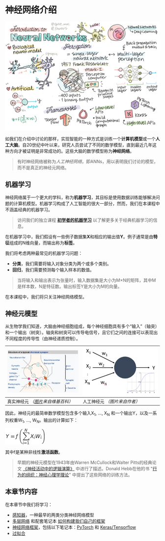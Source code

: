 # 神经网络介绍

![神经网络介绍内容摘要](../sketchnotes/ai-neuralnetworks.png)

如我们在介绍中讨论的那样，实现智能的一种方式是训练一个**计算机模型**或一个**人工大脑**。自20世纪中叶以来，研究人员尝试了不同的数学模型，直到最近几年这种方向才被证明是非常成功的。这些大脑的数学模型称为**神经网络**。

> 有时神经网络被称为*人工神经网络*，即ANNs，用以表明我们讨论的模型，而不是真正的神经元网络。

## 机器学习

神经网络属于一个更大的学科，称为**机器学习**，其目标是使用数据训练能够解决问题的计算机模型。机器学习构成了人工智能的很大一部分，然而，我们在本课程中不涵盖经典的机器学习。

> 访问我们的独立课程 **[初学者的机器学习](http://github.com/microsoft/ml-for-beginners)** 以了解更多关于经典机器学习的信息。

在机器学习中，我们假设有一些例子数据集**X**和相应的输出值**Y**。例子通常是由**特征**组成的N维向量，而输出称为**标签**。

我们将考虑两种最常见的机器学习问题：

* **分类**，我们需要将输入对象分类为两个或多个类别。
* **回归**，我们需要预测每个输入样本的数值。

> 当将输入和输出表示为张量时，输入数据集是大小为M&times;N的矩阵，其中M是样本数，N是特征数。输出标签Y是大小为M的向量。

在本课程中，我们将只关注神经网络模型。

## 神经元模型

从生物学我们知道，大脑由神经细胞组成，每个神经细胞具有多个“输入”（轴突）和一个输出（树突）。轴突和树突可以传导电信号，且它们之间的连接可以表现出不同程度的传导性（由神经递质控制）。

![神经元模型](images/synapse-wikipedia.jpg) | ![神经元模型](images/artneuron.png)
----|----
真实神经元 *（[图片](https://en.wikipedia.org/wiki/Synapse#/media/File:SynapseSchematic_lines.svg)来自维基百科）* | 人工神经元 *（图片来自作者）*

因此，神经元的最简单数学模型包含多个输入X<sub>1</sub>, ..., X<sub>N</sub> 和一个输出Y，以及一系列权重W<sub>1</sub>, ..., W<sub>N</sub>。输出的计算如下：

<img src="images/netout.png" alt="Y = f\left(\sum_{i=1}^N X_iW_i\right)" width="131" height="53" align="center"/>

其中f是某种非线性**激活函数**。

> 早期的神经元模型在1943年由Warren McCullock和Walter Pitts的经典论文 [《神经活动中的逻辑演算》](https://www.cs.cmu.edu/~./epxing/Class/10715/reading/McCulloch.and.Pitts.pdf) 中进行了描述。Donald Hebb在他的书 "[行为的组织：神经心理学理论](https://books.google.com/books?id=VNetYrB8EBoC)" 中提出了这些网络的训练方法。

## 本章节内容

在本章节中我们将学习：
* [感知器](03-Perceptron/README.md)，一种最早的两类分类神经网络模型
* [多层网络](04-OwnFramework/README.md) 和配套笔记本 [如何构建我们自己的框架](04-OwnFramework/OwnFramework.ipynb)
* [神经网络框架](05-Frameworks/README.md)，包括以下笔记本：[PyTorch](05-Frameworks/IntroPyTorch.ipynb) 和 [Keras/Tensorflow](05-Frameworks/IntroKerasTF.ipynb)
* [过拟合](05-Frameworks#overfitting)
